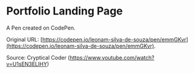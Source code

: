 # Portfolio Landing Page

A Pen created on CodePen.

Original URL: [https://codepen.io/leonam-silva-de-souza/pen/emmGKvr](https://codepen.io/leonam-silva-de-souza/pen/emmGKvr).

Source: Cryptical Coder (https://www.youtube.com/watch?v=U1sEN3ELIHY)